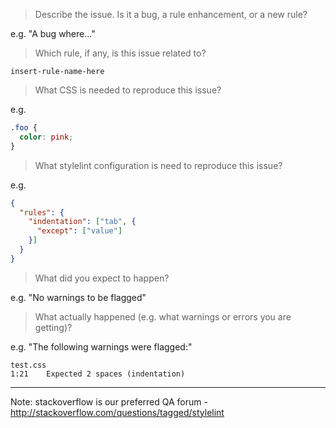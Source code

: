 > Describe the issue. Is it a bug, a rule enhancement, or a new rule?

e.g. "A bug where..."

> Which rule, if any, is this issue related to?

`insert-rule-name-here`

> What CSS is needed to reproduce this issue?

e.g.

```css
.foo {
  color: pink;
}
```


> What stylelint configuration is need to reproduce this issue?

e.g.

```json
{
  "rules": {
    "indentation": ["tab", {
      "except": ["value"]
    }]
  }
}
```

> What did you expect to happen?

e.g. "No warnings to be flagged"


> What actually happened (e.g. what warnings or errors you are getting)?

e.g. "The following warnings were flagged:"

```shell
test.css
1:21    Expected 2 spaces (indentation)
```

---

Note: stackoverflow is our preferred QA forum - http://stackoverflow.com/questions/tagged/stylelint

